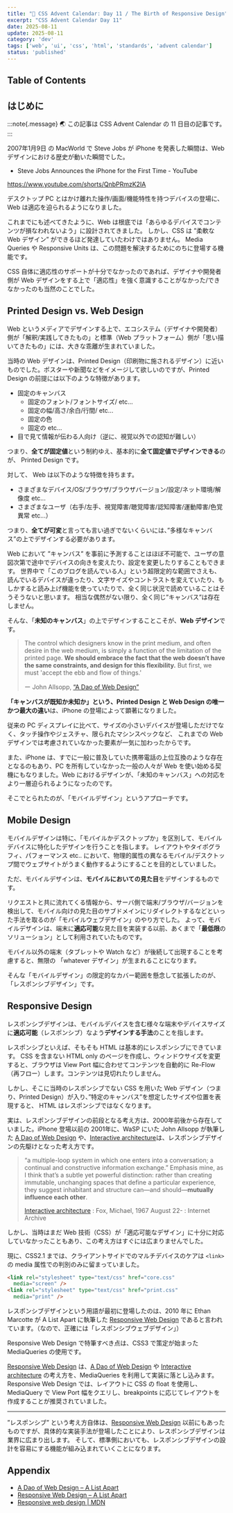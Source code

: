 ```yaml
---
title: "🎨 CSS Advent Calendar: Day 11 / The Birth of Responsive Design"
excerpt: "CSS Advent Calendar Day 11"
date: 2025-08-11
update: 2025-08-11
category: 'dev'
tags: ['web', 'ui', 'css', 'html', 'standards', 'advent calendar']
status: 'published'
---
```


## Table of Contents

## はじめに

:::note{.message}
🌏 この記事は CSS Advent Calendar の 11 日目の記事です。
:::

2007年1月9日 の MacWorld で Steve Jobs が iPhone を発表した瞬間は、Web デザインにおける歴史が動いた瞬間でした。

- Steve Jobs Announces the iPhone for the First Time - YouTube

<https://www.youtube.com/shorts/QnbPRmzK2IA>

デスクトップ PC とはかけ離れた操作/画面/機能特性を持つデバイスの登場に、 Web は適応を迫られるようになりました。

これまでにも述べてきたように、Web は根底では「あらゆるデバイスでコンテンツが損なわれないよう」に設計されてきました。
しかし、CSS は ”柔軟な Web デザイン” ができるほど発達していたわけではありません。
Media Queries や Responsive Units は、この問題を解決するためにのちに登場する機能です。

CSS 自体に適応性のサポートが十分でなかったのであれば、デザイナや開発者側が Web デザインをする上で「適応性」を強く意識することがなかった/できなかったのも当然のことでした。

## Printed Design vs. Web Design

Web というメディアでデザインする上で、エコシステム（デザイナや開発者）側が「解釈/実践してきたもの」と標準（Web プラットフォーム）側が「思い描いてきたもの」には、大きな乖離が生まれていました。

当時の Web デザインは、Printed Design（印刷物に施されるデザイン）に近いものでした。ポスターや新聞などをイメージして欲しいのですが、Printed Design の前提には以下のような特徴があります。

- 固定のキャンバス
  - 固定のフォント/フォントサイズ/ etc...
  - 固定の幅/高さ/余白/行間/ etc...
  - 固定の色
  - 固定の etc...
- 目で見て情報が伝わる人向け（逆に、視覚以外での認知が難しい）

つまり、**全てが固定値**という制約ゆえ、基本的に**全て固定値でデザインできる**のが、 Printed Design です。

対して、 Web は以下のような特徴を持ちます。

- さまざまなデバイス/OS/ブラウザ/ブラウザバージョン/設定/ネット環境/解像度 etc...
- さまざまなユーザ（右手/左手、視覚障害/聴覚障害/認知障害/運動障害/色覚異常 etc...）

つまり、**全てが可変**と言っても言い過ぎでないくらいには、”多様なキャンバス”の上でデザインする必要があります。

Web において ”キャンバス” を事前に予測することはほぼ不可能で、ユーザの意図次第で途中でデバイスの向きを変えたり、設定を変更したりすることもできます。
世界中で「このブログを読んでいる人」という超限定的な範囲でさえも、読んでいるデバイスが違ったり、文字サイズやコントラストを変えていたり、もしかすると読み上げ機能を使っていたりで、全く同じ状況で読めていることはそうそうないと思います。
相当な偶然がない限り、全く同じ”キャンバス”は存在しません。

そんな、「**未知のキャンバス**」の上でデザインすることこそが、**Web デザイン**です。

> The control which designers know in the print medium, and often desire in the web medium,
> is simply a function of the limitation of the printed page.
> **We should embrace the fact that the web doesn’t have the same constraints, and design for this flexibility.**
> But first, we must 'accept the ebb and flow of things.'
>
> ー John Allsopp, [“A Dao of Web Design”](https://alistapart.com/article/dao/)

**「キャンバスが既知か未知か」という、Printed Design と Web Design の唯一かつ最大の違い**は、iPhone の登場によって顕著になりました。

従来の PC ディスプレイに比べて、サイズの小さいデバイスが登場しただけでなく、タッチ操作やジェスチャ、限られたマシンスペックなど、
これまでの Web デザインでは考慮されていなかった要素が一気に加わったからです。

また、iPhone は、すでに一般に普及していた携帯電話の上位互換のような存在となるのもあり、PC を所有していなかった一般の人々が Web を使い始める契機にもなりました。Web におけるデザインが、「未知のキャンバス」への対応をより一層迫られるようになったのです。

そこでとられたのが、「モバイルデザイン」というアプローチです。

## Mobile Design

モバイルデザインは特に、「モバイルかデスクトップか」を区別して、モバイルデバイスに特化したデザインを行うことを指します。
レイアウトやタイポグラフィ、パフォーマンス etc.. において、物理的属性の異なるモバイル/デスクトップ間でウェブサイトがうまく動作するようにすることを目的としていました。

ただ、モバイルデザインは、**モバイルにおいての見た目**をデザインするものです。

リクエストと共に流れてくる情報から、サーバ側で端末/ブラウザ/バージョンを検出して、モバイル向けの見た目のサブドメインにリダイレクトするなどといった手法を取るのが「モバイルウェブデザイン」のやり方でした。
よって、モバイルデザインは、端末に**適応可能**な見た目を実装する以前、あくまで「**最低限**のソリューション」として利用されていたものです。

モバイル以外の端末（タブレットや Watch など）が後続して出現することを考慮すると、無限の 「whatever デザイン」が生まれることになります。

そんな「モバイルデザイン」の限定的なカバー範囲を懸念して拡張したのが、「レスポンシブデザイン」です。

## Responsive Design

レスポンシブデザインは、モバイルデバイスを含む様々な端末やデバイスサイズに**適応可能**（レスポンシブ）なよう**デザインする手法**のことを指します。

レスポンシブといえば、そもそも HTML は基本的にレスポンシブにできています。
CSS を含まない HTML only のページを作成し、ウィンドウサイズを変更すると、ブラウザは View Port 幅に合わせてコンテンツを自動的に Re-Flow（再フロー）します。コンテンツは見切れたりしません。

しかし、そこに当時のレスポンシブでない CSS を用いた Web デザイン（つまり、Printed Design）が入り、”特定のキャンバス”を想定したサイズや位置を表現すると、 HTML はレスポンシブではなくなります。

実は、レスポンシブデザインの前段となる考え方は、2000年前後から存在していました。iPhone 登場以前の 2001年に、WaSP にいた John Allsopp が執筆した [A Dao of Web Design](https://alistapart.com/article/dao/) や、[Interactive architecture](https://alistapart.com/article/fluidgrids/)は、レスポンシブデザインの先駆けとなった考え方です。

> “a multiple-loop system in which one enters into a conversation; a continual and constructive information exchange.”
> Emphasis mine, as I think that’s a subtle yet powerful distinction:
> rather than creating immutable, unchanging spaces that define a particular experience, they suggest inhabitant and structure can—and should—**mutually influence each other**.
>
> [Interactive architecture](https://archive.org/details/interactivearchi0000foxm) : Fox, Michael, 1967 August 22- : Internet Archive

しかし、当時はまだ Web 技術（CSS）が「適応可能なデザイン」に十分に対応していなかったこともあり、この考え方はすぐには広まりませんでした。

現に、CSS2.1 までは、クライアントサイドでのマルチデバイスのケアは `<link>` の media 属性での判別のみに留まっていました。

```html
<link rel="stylesheet" type="text/css" href="core.css"
  media="screen" />
<link rel="stylesheet" type="text/css" href="print.css"
  media="print" />
```

レスポンシブデザインという用語が最初に登場したのは、2010 年に Ethan Marcotte が A List Apart に執筆した [Responsive Web Design](https://alistapart.com/article/responsive-web-design/) であると言われています。（なので、正確には「レスポンシブウェブデザイン」）

Responsive Web Design で特筆すべき点は、CSS3 で策定が始まった MediaQueries の使用です。

[Responsive Web Design](https://alistapart.com/article/responsive-web-design/) は、[A Dao of Web Design](https://alistapart.com/article/dao/) や [Interactive architecture](https://alistapart.com/article/fluidgrids/) の考え方を、MediaQueries を利用して実装に落とし込みます。
Responsive Web Design では、レイアウトに CSS の float を使用し、MediaQuery で View Port 幅をクエリし、breakpoints に応じてレイアウトを作成することが推奨されていました。

---

”レスポンシブ” という考え方自体は、[Responsive Web Design](https://alistapart.com/article/responsive-web-design/) 以前にもあったものですが、具体的な実装手法が登場したことにより、レスポンシブデザインは業界に広まり出します。
そして、標準側においても、レスポンシブデザインの設計を容易にする機能が組み込まれていくことになります。

## Appendix

- [A Dao of Web Design – A List Apart](https://alistapart.com/article/dao/)
- [Responsive Web Design – A List Apart](https://alistapart.com/article/responsive-web-design/)
- [Responsive web design | MDN](https://developer.mozilla.org/en-US/docs/Learn_web_development/Core/CSS_layout/Responsive_Design)

